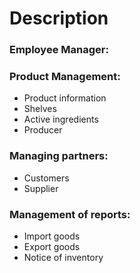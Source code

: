 # Description 

### Employee Manager:

### Product Management:

+ Product information
+ Shelves
+ Active ingredients
+ Producer

### Managing partners:

+ Customers
+ Supplier

### Management of reports:

+ Import goods
+ Export goods
+ Notice of inventory
